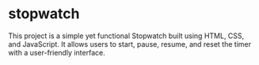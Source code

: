 # stopwatch
This project is a simple yet functional Stopwatch built using HTML, CSS, and JavaScript. It allows users to start, pause, resume, and reset the timer with a user-friendly interface.
